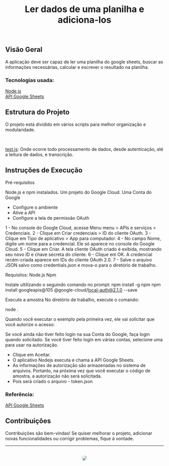 <h1 align="center">Ler dados de uma planilha e adiciona-los</h1>
</br>

## Visão Geral
<p>
A aplicação deve ser capaz de ler  uma planilha do google sheets, buscar as informações necessárias, calcular e escrever o  resultado na planilha. 
<p/>

### Tecnologias usada:
[Node.js]([https://nodejs.org/docs/latest/api/])<br/>
[API Google Sheets]([https://developers.google.com/sheets/api/guides/concepts?hl=pt-br])<br/>


## Estrutura do Projeto
<p>
O projeto está dividido em vários scripts para melhor organização e modularidade.
<p/>
<br/>
   
[test.js](https://github.com/ElDanveloper/Dados-media-planilha/blob/main/scripts/test.js): Onde ocorre todo processamento de dados, desde autenticação, até a leitura de dados, e transcrição.

## Instruções de Execução

Pré-requisitos

Node.js e npm instalados.
Um projeto do Google Cloud.
Uma Conta do Google

- Configure o ambiente
- Ative a API
- Configure a tela de permissão OAuth

1 - No console do Google Cloud, acesse Menu menu > APIs e serviços > Credenciais.
2 - Clique em Criar credenciais > ID do cliente OAuth.
3 - Clique em Tipo de aplicativo > App para computador.
4 - No campo Nome, digite um nome para a credencial. Ele só aparece no console do Google Cloud.
5 - Clique em Criar. A tela cliente OAuth criado é exibida, mostrando seu novo ID e chave secreta do cliente.
6 - Clique em OK. A credencial recém-criada aparece em IDs do cliente OAuth 2.0.
7 - Salve o arquivo JSON salvo como credentials.json e mova-o para o diretório de trabalho.

Requisitos:
Node.js
Npm 

Instale ultilizando o seguindo comando no prompt:
npm install -g npm
npm install googleapis@105 @google-cloud/local-auth@2.1.0 --save

Execute a amostra
No diretório de trabalho, execute o comando:

node .

Quando você executar o exemplo pela primeira vez, ele vai solicitar que você autorize o acesso:

Se você ainda não tiver feito login na sua Conta do Google, faça login quando solicitado. Se você tiver feito login em várias contas, selecione uma para usar na autorização.
- Clique em Aceitar.
- O aplicativo Nodejs executa e chama a API Google Sheets.
- As informações de autorização são armazenadas no sistema de arquivos. Portanto, na próxima vez que você executar o código de amostra, a autorização não será solicitada.
- Pois será criado o arquivo - token.json



### Referência:
   [API Google Sheets](https://developers.google.com/sheets/api/quickstart/nodejs?hl=pt-br)
<br/>

## Contribuições
<p>
Contribuições são bem-vindas! Se quiser melhorar o projeto, adicionar novas funcionalidades ou corrigir problemas, fique à vontade.
</p>
<hr>
</br>

<div align="center">
<a href="https://www.linkedin.com/in/daniel-oliveira-38105b222/" target="_blank"><img src="https://img.shields.io/badge/-LinkedIn-%230077B5?style=for-the-badge&logo=linkedin&logoColor=white" style="border-radius: 30px" target="_blank" /></a>
</div>
